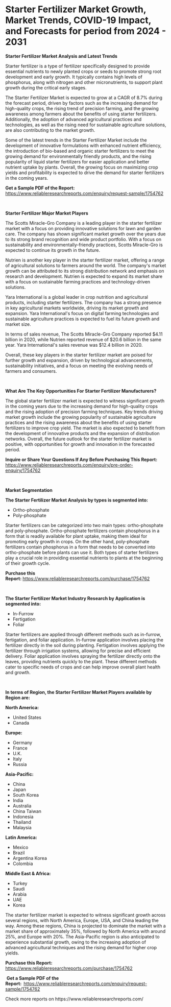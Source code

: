 <p><h1>Starter Fertilizer Market Growth, Market Trends, COVID-19 Impact, and Forecasts for period from 2024 - 2031</h1></p><p><strong>Starter Fertilizer Market Analysis and Latest Trends</strong></p>
<p><p>Starter fertilizer is a type of fertilizer specifically designed to provide essential nutrients to newly planted crops or seeds to promote strong root development and early growth. It typically contains high levels of phosphorus, along with nitrogen and other micronutrients, to support plant growth during the critical early stages.</p><p>The Starter Fertilizer Market is expected to grow at a CAGR of 8.7% during the forecast period, driven by factors such as the increasing demand for high-quality crops, the rising trend of precision farming, and the growing awareness among farmers about the benefits of using starter fertilizers. Additionally, the adoption of advanced agricultural practices and technologies, as well as the rising need for sustainable agriculture solutions, are also contributing to the market growth.</p><p>Some of the latest trends in the Starter Fertilizer Market include the development of innovative formulations with enhanced nutrient efficiency, the introduction of bio-based and organic starter fertilizers to meet the growing demand for environmentally friendly products, and the rising popularity of liquid starter fertilizers for easier application and better nutrient uptake by plants. Overall, the growing focus on maximizing crop yields and profitability is expected to drive the demand for starter fertilizers in the coming years.</p></p>
<p><strong>Get a Sample PDF of the Report:&nbsp;</strong> <a href="https://www.reliableresearchreports.com/enquiry/request-sample/1754762">https://www.reliableresearchreports.com/enquiry/request-sample/1754762</a></p>
<p>&nbsp;</p>
<p><strong>Starter Fertilizer Major Market Players</strong></p>
<p><p>The Scotts Miracle-Gro Company is a leading player in the starter fertilizer market with a focus on providing innovative solutions for lawn and garden care. The company has shown significant market growth over the years due to its strong brand recognition and wide product portfolio. With a focus on sustainability and environmentally-friendly practices, Scotts Miracle-Gro is expected to continue its growth in the future.</p><p>Nutrien is another key player in the starter fertilizer market, offering a range of agricultural solutions to farmers around the world. The company's market growth can be attributed to its strong distribution network and emphasis on research and development. Nutrien is expected to expand its market share with a focus on sustainable farming practices and technology-driven solutions.</p><p>Yara International is a global leader in crop nutrition and agricultural products, including starter fertilizers. The company has a strong presence in key agricultural markets worldwide, driving its market growth and expansion. Yara International's focus on digital farming technologies and sustainable agriculture practices is expected to fuel its future growth and market size.</p><p>In terms of sales revenue, The Scotts Miracle-Gro Company reported $4.11 billion in 2020, while Nutrien reported revenue of $20.6 billion in the same year. Yara International's sales revenue was $12.4 billion in 2020.</p><p>Overall, these key players in the starter fertilizer market are poised for further growth and expansion, driven by technological advancements, sustainability initiatives, and a focus on meeting the evolving needs of farmers and consumers.</p></p>
<p>&nbsp;</p>
<p><strong>What Are The Key Opportunities For Starter Fertilizer Manufacturers?</strong></p>
<p><p>The global starter fertilizer market is expected to witness significant growth in the coming years due to the increasing demand for high-quality crops and the rising adoption of precision farming techniques. Key trends driving market growth include the growing popularity of sustainable agriculture practices and the rising awareness about the benefits of using starter fertilizers to improve crop yield. The market is also expected to benefit from the development of innovative products and the expansion of distribution networks. Overall, the future outlook for the starter fertilizer market is positive, with opportunities for growth and innovation in the forecasted period.</p></p>
<p><strong>Inquire or Share Your Questions If Any Before Purchasing This Report:</strong> <a href="https://www.reliableresearchreports.com/enquiry/pre-order-enquiry/1754762">https://www.reliableresearchreports.com/enquiry/pre-order-enquiry/1754762</a></p>
<p>&nbsp;</p>
<p><strong>Market Segmentation</strong></p>
<p><strong>The Starter Fertilizer Market Analysis by types is segmented into:</strong></p>
<p><ul><li>Ortho-phosphate</li><li>Poly-phosphate</li></ul></p>
<p><p>Starter fertilizers can be categorized into two main types: ortho-phosphate and poly-phosphate. Ortho-phosphate fertilizers contain phosphorus in a form that is readily available for plant uptake, making them ideal for promoting early growth in crops. On the other hand, poly-phosphate fertilizers contain phosphorus in a form that needs to be converted into ortho-phosphate before plants can use it. Both types of starter fertilizers play a crucial role in providing essential nutrients to plants at the beginning of their growth cycle.</p></p>
<p><strong>Purchase this Report:&nbsp;</strong><a href="https://www.reliableresearchreports.com/purchase/1754762">https://www.reliableresearchreports.com/purchase/1754762</a></p>
<p>&nbsp;</p>
<p><strong>The Starter Fertilizer Market Industry Research by Application is segmented into:</strong></p>
<p><ul><li>In-Furrow</li><li>Fertigation</li><li>Foliar</li></ul></p>
<p><p>Starter fertilizers are applied through different methods such as in-furrow, fertigation, and foliar application. In-furrow application involves placing the fertilizer directly in the soil during planting. Fertigation involves applying the fertilizer through irrigation systems, allowing for precise and efficient delivery. Foliar application involves spraying the fertilizer directly onto the leaves, providing nutrients quickly to the plant. These different methods cater to specific needs of crops and can help improve overall plant health and growth.</p></p>
<p>&nbsp;</p>
<p><strong>In terms of Region, the Starter Fertilizer Market Players available by Region are:</strong></p>
<p>
    <p> <strong> North America: </strong>
        <ul>
            <li>United States</li>
            <li>Canada</li>
        </ul>
        </p> 
    <p> <strong> Europe: </strong>
        <ul>
            <li>Germany</li>
            <li>France</li>
            <li>U.K.</li>
            <li>Italy</li>
            <li>Russia</li>
        </ul>
        </p> 
    <p> <strong> Asia-Pacific: </strong>
        <ul>
            <li>China</li>
            <li>Japan</li>
            <li>South Korea</li>
            <li>India</li>
            <li>Australia</li>
            <li>China Taiwan</li>
            <li>Indonesia</li>
            <li>Thailand</li>
            <li>Malaysia</li>
        </ul>
        </p> 
    <p> <strong> Latin America: </strong>
        <ul>
            <li>Mexico</li>
            <li>Brazil</li>
            <li>Argentina Korea</li>
            <li>Colombia</li>
        </ul>
        </p> 
    <p> <strong> Middle East & Africa: </strong>
        <ul>
            <li>Turkey</li>
            <li>Saudi</li>
            <li>Arabia</li>
            <li>UAE</li>
            <li>Korea</li>
        </ul>
    </p>
    </p>
<p><p>The starter fertilizer market is expected to witness significant growth across several regions, with North America, Europe, USA, and China leading the way. Among these regions, China is projected to dominate the market with a market share of approximately 35%, followed by North America with around 25%, and Europe with 20%. The Asia-Pacific region is also anticipated to experience substantial growth, owing to the increasing adoption of advanced agricultural techniques and the rising demand for higher crop yields.</p></p>
<p><strong>Purchase this Report: </strong><a href="https://www.reliableresearchreports.com/purchase/1754762">https://www.reliableresearchreports.com/purchase/1754762</a></p>
<p>&nbsp;<strong>Get a Sample PDF of the Report:&nbsp;&nbsp;</strong><a href="https://www.reliableresearchreports.com/enquiry/request-sample/1754762">https://www.reliableresearchreports.com/enquiry/request-sample/1754762</a></p>
<p><strong></strong></p>
<p>Check more reports on https://www.reliableresearchreports.com/</p>